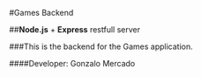 #Games Backend

##**Node.js** + **Express** restfull server

###This is the backend for the Games application.

####Developer: Gonzalo Mercado